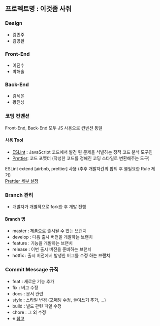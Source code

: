 ## 프로젝트명 : 이것좀 사줘

### Design
* 김민주
* 김영환

### Front-End
* 이진수
* 박해솔

### Back-End
* 김세윤
* 황진성

### 코딩 컨벤션

Front-End, Back-End 모두 JS 사용으로 컨벤션 통일

#### 사용 Tool
* [ESLint](https://eslint.org/) : JavaScript 코드에서 발견 된 문제을 식별하는 정적 코드 분석 도구인 <br/>
* [Prettier](https://prettier.io/): 코드 포멧터 (작성한 코드를 정해진 코딩 스타일로 변환해주는 도구)

ESLint extend [airbnb, prettier] 사용 (추후 개발자간의 합의 후 불필요한 Rule 제거)<br/>
[Prettier 세부 설정](https://github.com/dnd-mentee-4th/dnd-mentee-4th-4-frontend/blob/master/.prettierrc)

### Branch 관리
- 개발자가 개별적으로 fork한 후 개발 진행

####  Branch 명
- master : 제품으로 출시될 수 있는 브랜치
- develop : 다음 출시 버전을 개발하는 브랜치
- feature : 기능을 개발하는 브랜치
- release : 이번 출시 버전을 준비하는 브랜치
- hotfix : 출시 버전에서 발생한 버그를 수정 하는 브랜치

### Commit Message 규칙
- feat : 새로운 기능 추가
- fix : 버그 수정
- docs : 문서 관련
- style : 스타일 변경 (포매팅 수정, 들여쓰기 추가, …)
- build : 빌드 관련 파일 수정
- chore : 그 외 수정
- ※ [참고](https://gist.github.com/stephenparish/9941e89d80e2bc58a153#examples)
